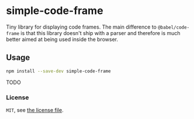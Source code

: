 # simple-code-frame

Tiny library for displaying code frames. The main difference to `@babel/code-frame` is that this library doesn't ship with a parser and therefore is much better aimed at being used inside the browser.

## Usage

```bash
npm install --save-dev simple-code-frame
```

TODO

### License

`MIT`, see [the license file](./LICENSE).
